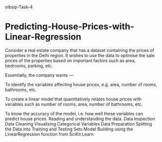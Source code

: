 oibsip-Task-4
# Predicting-House-Prices-with-Linear-Regression
Consider a real estate company that has a dataset containing the prices of properties in the Delhi region. It wishes to use the data to optimise the sale prices of the properties based on important factors such as area, bedrooms, parking, etc.

Essentially, the company wants —

To identify the variables affecting house prices, e.g. area, number of rooms, bathrooms, etc.

To create a linear model that quantitatively relates house prices with variables such as number of rooms, area, number of bathrooms, etc.

To know the accuracy of the model, i.e. how well these variables can predict house prices.
Reading  and understanding the data.
Data Inspection
Data Cleaning
Visualising Categorical Variables
Data Preparation
Splitting the Data into Training and Testing Sets
Model Building using the LinearRegression function from SciKit Learn
